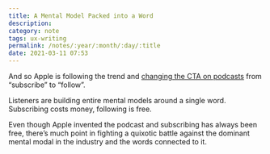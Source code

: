 ```yaml
---
title: A Mental Model Packed into a Word
description:
category: note
tags: ux-writing
permalink: /notes/:year/:month/:day/:title
date: 2021-03-11 07:53
---
```


And so Apple is following the trend and [changing the CTA on podcasts](https://jarango.com/2021/03/10/dont-subscribe-follow) from “subscribe” to “follow”. 

Listeners are building entire mental models around a single word. Subscribing costs money, following is free. 

Even though Apple invented the podcast and subscribing has always been free, there’s much point in fighting a quixotic battle against the dominant mental modal in the industry and the words connected to it.